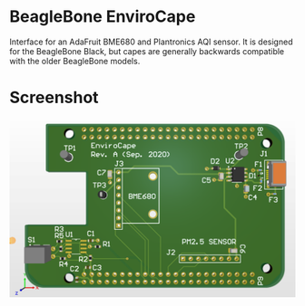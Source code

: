 BeagleBone EnviroCape
=================
Interface for an AdaFruit BME680 and Plantronics AQI sensor.
It is designed for the BeagleBone Black, but capes are generally backwards compatible with the older BeagleBone models.

Screenshot
==========
![BeagleBone Black Cape](screenshot.png?raw=true "BeagleBone Black Cape")
